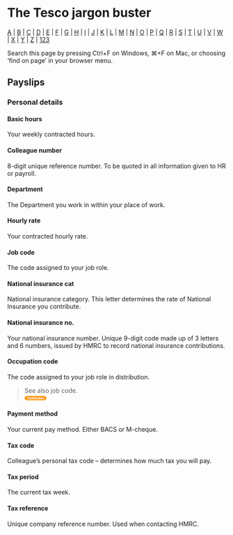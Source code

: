 # The Tesco jargon buster

[A](a.md) | [B](b.md) | [C](c.md) | [D](d.md) | [E](e.md) | [F](f.md) | [G](g.md) | [H](h.md) | [I](i.md) | [J](j.md) | [K](k.md) | [L](l.md) | [M](m.md) | [N](n.md) | [O](o.md) | [P](p.md) | [Q](q.md) | [R](r.md) | [S](s.md) | [T](t.md) | [U](u.md) | [V](v.md) | [W](w.md) | [X](x.md) | [Y](y.md) | [Z](z.md) | [123](123.md)

Search this page by pressing Ctrl+F on Windows, ⌘+F on Mac, or choosing ‘find on page’ in your browser menu.

## Payslips

### Personal details

#### Basic hours
Your weekly contracted hours.

#### Colleague number
8-digit unique reference number.  To be quoted in all information given to HR or payroll.

#### Department
The Department you work in within your place of work.

#### Hourly rate
Your contracted hourly rate.

#### Job code
The code assigned to your job role.

#### National insurance cat
National insurance category. This letter determines the rate of National Insurance you contribute.

#### National insurance no.
Your national insurance number. Unique 9-digit code made up of 3 letters and 6 numbers, issued by HMRC to record national insurance contributions.

#### Occupation code
The code assigned to your job role in distribution.
> See also job code.  
> ![Distribution](assets/images/tag-distribution.png)

#### Payment method
Your current pay method. Either BACS or M-cheque.

#### Tax code
Colleague’s personal tax code – determines how much tax you will pay.

#### Tax period
The current tax week.

#### Tax reference
Unique company reference number. Used when contacting HMRC.
